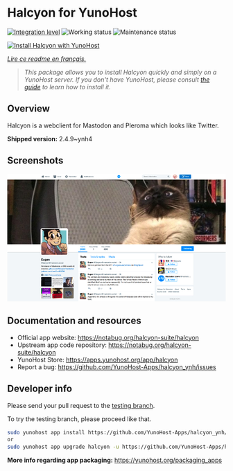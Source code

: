 <!--
N.B.: This README was automatically generated by https://github.com/YunoHost/apps/tree/master/tools/README-generator
It shall NOT be edited by hand.
-->

# Halcyon for YunoHost

[![Integration level](https://dash.yunohost.org/integration/halcyon.svg)](https://dash.yunohost.org/appci/app/halcyon) ![Working status](https://ci-apps.yunohost.org/ci/badges/halcyon.status.svg) ![Maintenance status](https://ci-apps.yunohost.org/ci/badges/halcyon.maintain.svg)

[![Install Halcyon with YunoHost](https://install-app.yunohost.org/install-with-yunohost.svg)](https://install-app.yunohost.org/?app=halcyon)

*[Lire ce readme en français.](./README_fr.md)*

> *This package allows you to install Halcyon quickly and simply on a YunoHost server.
If you don't have YunoHost, please consult [the guide](https://yunohost.org/#/install) to learn how to install it.*

## Overview

Halcyon is a webclient for Mastodon and Pleroma which looks like Twitter.


**Shipped version:** 2.4.9~ynh4

## Screenshots

![Screenshot of Halcyon](./doc/screenshots/preview0.png)

## Documentation and resources

* Official app website: <https://notabug.org/halcyon-suite/halcyon>
* Upstream app code repository: <https://notabug.org/halcyon-suite/halcyon>
* YunoHost Store: <https://apps.yunohost.org/app/halcyon>
* Report a bug: <https://github.com/YunoHost-Apps/halcyon_ynh/issues>

## Developer info

Please send your pull request to the [testing branch](https://github.com/YunoHost-Apps/halcyon_ynh/tree/testing).

To try the testing branch, please proceed like that.

``` bash
sudo yunohost app install https://github.com/YunoHost-Apps/halcyon_ynh/tree/testing --debug
or
sudo yunohost app upgrade halcyon -u https://github.com/YunoHost-Apps/halcyon_ynh/tree/testing --debug
```

**More info regarding app packaging:** <https://yunohost.org/packaging_apps>
